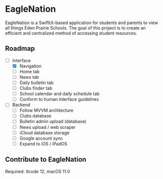 # EagleNation

EagleNation is a SwiftUI-based application for students and parents to view all things Eden Prairie Schools. The goal of this project is to create an efficient and centralized method of accessing student resources.

## Roadmap
  - [ ] Interface
    - [x] Navigation
    - [ ] Home tab
    - [ ] News tab
    - [ ] Daily bulletin tab
    - [ ] Clubs finder tab
    - [ ] School calendar and daily schedule tab
    - [ ] Conform to human interface guidelines
 
  - [ ] Backend
    - [ ] Follow MVVM architecture
    - [ ] Clubs database
    - [ ] Bulletin admin upload (database)
    - [ ] News upload / web scraper
    - [ ] iCloud database storage
    - [ ] Google account sync
    - [ ] Expand to iOS / iPadOS
   
## Contribute to EagleNation
Required: Xcode 12, macOS 11.0
